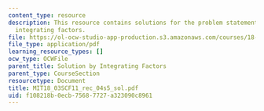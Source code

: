 ```yaml
---
content_type: resource
description: This resource contains solutions for the problem statements related to
  integrating factors.
file: https://ol-ocw-studio-app-production.s3.amazonaws.com/courses/18-03sc-differential-equations-fall-2011/f108218b0ecb75687727a323090c8961_MIT18_03SCF11_rec_04s5_sol.pdf
file_type: application/pdf
learning_resource_types: []
ocw_type: OCWFile
parent_title: Solution by Integrating Factors
parent_type: CourseSection
resourcetype: Document
title: MIT18_03SCF11_rec_04s5_sol.pdf
uid: f108218b-0ecb-7568-7727-a323090c8961
---
```

